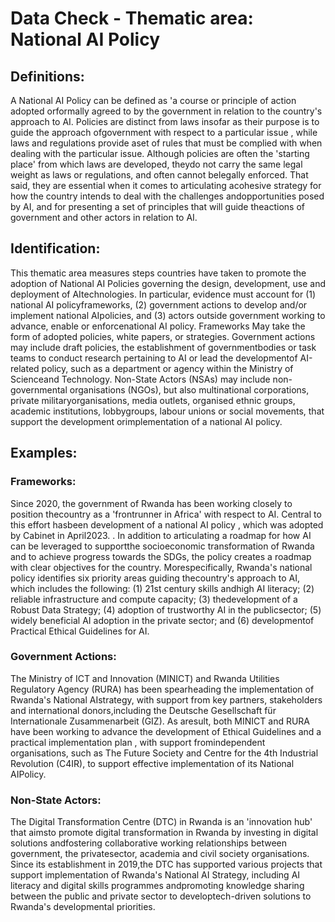 
# Data Check - Thematic area: National AI Policy

## Definitions:

A National AI Policy can be defined as 'a course or principle of action adopted orformally agreed to by the government in relation to the country's approach to AI.
Policies are distinct from laws insofar as their purpose is to guide the approach ofgovernment with respect to a particular issue , while laws and regulations provide aset of rules that must be complied with when dealing with the particular issue.
Although policies are often the 'starting place' from which laws are developed, theydo not carry the same legal weight as laws or regulations, and often cannot belegally enforced. That said, they are essential when it comes to articulating acohesive strategy for how the country intends to deal with the challenges andopportunities posed by AI, and for presenting a set of principles that will guide theactions of government and other actors in relation to AI.

## Identification:

This thematic area measures steps countries have taken to promote the adoption of National AI Policies governing the design, development, use and deployment of AItechnologies. In particular, evidence must account for (1) national AI policyframeworks, (2) government actions to develop and/or implement national AIpolicies, and (3) actors outside government working to advance, enable or enforcenational AI policy.
Frameworks May take the form of adopted policies, white papers, or strategies.
Government actions may include draft policies, the establishment of governmentbodies or task teams to conduct research pertaining to AI or lead the developmentof AI-related policy, such as a department or agency within the Ministry of Scienceand Technology. Non-State Actors (NSAs) may include non-governmental
organisations (NGOs), but also multinational corporations, private militaryorganisations, media outlets, organised ethnic groups, academic institutions, lobbygroups, labour unions or social movements, that support the development orimplementation of a national AI policy.

## Examples:

### Frameworks:

Since 2020, the government of Rwanda has been working closely to position thecountry as a 'frontrunner in Africa' with respect to AI. Central to this effort hasbeen development of a national AI policy , which was adopted by Cabinet in April2023. . In addition to articulating a roadmap for how AI can be leveraged to supportthe socioeconomic transformation of Rwanda and to achieve progress towards the SDGs, the policy creates a roadmap with clear objectives for the country. Morespecifically, Rwanda's national policy identifies six priority areas guiding thecountry's approach to AI, which includes the following: (1) 21st century skills andhigh AI literacy; (2) reliable infrastructure and compute capacity; (3) thedevelopment of a Robust Data Strategy; (4) adoption of trustworthy AI in the publicsector; (5) widely beneficial AI adoption in the private sector; and (6) developmentof Practical Ethical Guidelines for AI.

### Government Actions:

The Ministry of ICT and Innovation (MINICT) and Rwanda Utilities Regulatory Agency (RURA) has been spearheading the implementation of Rwanda's National AIstrategy, with support from key partners, stakeholders and international donors,including the Deutsche Gesellschaft für Internationale Zusammenarbeit (GIZ). As aresult, both MINICT and RURA have been working to advance the development of Ethical Guidelines and a practical implementation plan , with support fromindependent organisations, such as The Future Society and Centre for the 4th Industrial Revolution (C4IR), to support effective implementation of its National AIPolicy.

### Non-State Actors:

The Digital Transformation Centre (DTC) in Rwanda is an 'innovation hub' that aimsto promote digital transformation in Rwanda by investing in digital solutions andfostering collaborative working relationships between government, the privatesector, academia and civil society organisations. Since its establishment in 2019,the DTC has supported various projects that support implementation of Rwanda's National AI Strategy, including AI literacy and digital skills programmes andpromoting knowledge sharing between the public and private sector to developtech-driven solutions to Rwanda's developmental priorities.
